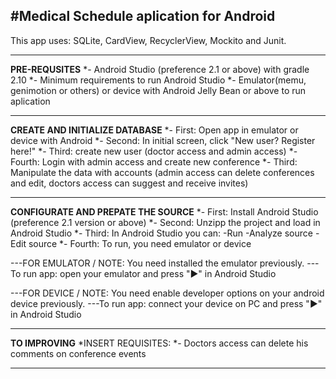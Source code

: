 #Medical Schedule aplication for Android 
---
This app uses: SQLite, CardView, RecyclerView, Mockito and Junit.

********************************
****PRE-REQUSITES****
*- Android Studio (preference 2.1 or above) with gradle 2.10
*- Minimum requirements to run Android Studio
*- Emulator(memu, genimotion or others) or device with Android Jelly Bean or above to run aplication
********************************

****CREATE AND INITIALIZE DATABASE****
*- First: Open app in emulator or device with Android 
*- Second: In initial screen, click "New user? Register here!"
*- Third: create new user (doctor access and admin access)
*- Fourth: Login with admin access and create new conference
*- Third: Manipulate the data with accounts (admin access can delete conferences and edit, doctors access can suggest and receive invites)
***************************************

****CONFIGURATE AND PREPATE THE SOURCE****
*- First: Install Android Studio (preference 2.1 version or above) 
*- Second: Unzipp the project and load in Android Studio
*- Third: In Android Studio you can: -Run -Analyze source -Edit source
*- Fourth: To run, you need emulator or device 

---FOR EMULATOR / NOTE: You need installed the emulator previously. 
---To run app: open your emulator and press "►" in Android Studio

---FOR DEVICE / NOTE: You need enable developer options on your android device previously.
---To run app: connect your device on PC and press "►" in Android Studio
*********************************************

****TO IMPROVING****
*INSERT REQUISITES:
*- Doctors access can delete his comments on conference events
*********************
